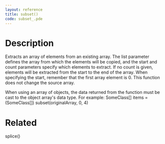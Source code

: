 ```yaml
---
layout: reference
title: subset()
code: subset_.pde
---
```


# Description

Extracts an array of elements from an existing array. The list parameter defines the array from which the elements will be copied, and the start and count parameters specify which elements to extract. If no count is given, elements will be extracted from the start to the end of the array. When specifying the start, remember that the first array element is 0. This function does not change the source array.

When using an array of objects, the data returned from the function must be cast to the object array's data type. For example: SomeClass[] items = (SomeClass[]) subset(originalArray, 0, 4)

# Related

splice()
